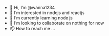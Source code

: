 - 👋 Hi, I’m @wanna1234
- 👀 I’m interested in nodejs and reactjs
- 🌱 I’m currently learning node js
- 💞️ I’m looking to collaborate on nothing for now
- 📫 How to reach me ...

<!---
wanna1234/wanna1234 is a ✨ special ✨ repository because its `README.md` (this file) appears on your GitHub profile.
You can click the Preview link to take a look at your changes.
--->
